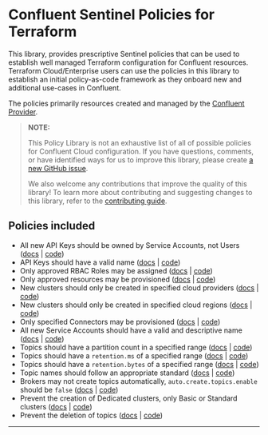 # Confluent Sentinel Policies for Terraform

This library, provides prescriptive Sentinel policies that can be used to
establish well managed Terraform configuration for Confluent resources.
Terraform Cloud/Enterprise users can use the policies in this library to
establish an initial policy-as-code framework as they onboard new and
additional use-cases in Confluent.

The policies primarily resources created and managed by the [Confluent Provider](https://registry.terraform.io/providers/confluentinc/confluent/latest).

> **NOTE:**
>
> This Policy Library is not an exhaustive list of all of possible policies for
> Confluent Cloud configuration.  If you have questions, comments, or have
> identified ways for us to improve this library, please create [a new GitHub
> issue](https://github.com/confluentinc/policy-library-confluent-terraform/issues/new/choose).
>
> We also welcome any contributions that improve the quality of this library!
> To learn more about contributing and suggesting changes to this library,
> refer to the [contributing
> guide](https://github.com/confluentinc/policy-library-confluent-terraform/blob/master/CONTRIBUTING.md).

## Policies included

- All new API Keys should be owned by Service Accounts, not Users ([docs](https://github.com/confluentinc/policy-library-confluent-terraform/blob/master/docs/policies/allow_apikey_owned_by_service_account.md) | [code](https://github.com/confluentinc/policy-library-confluent-terraform/blob/master/policies/allow_apikey_owned_by_service_account/allow_apikey_owned_by_service_account.sentinel))
- API Keys should have a valid name ([docs](https://github.com/confluentinc/policy-library-confluent-terraform/blob/master/docs/policies/allow_apikey_valid_name.md) | [code](https://github.com/confluentinc/policy-library-confluent-terraform/blob/master/policies/allow_apikey_valid_name/allow_apikey_valid_name.sentinel))
- Only approved RBAC Roles may be assigned ([docs](https://github.com/confluentinc/policy-library-confluent-terraform/blob/master/docs/policies/allow_approved_rbac.md) | [code](https://github.com/confluentinc/policy-library-confluent-terraform/blob/master/policies/allow_approved_rbac/allow_approved_rbac.sentinel))
- Only approved resources may be provisioned ([docs](https://github.com/confluentinc/policy-library-confluent-terraform/blob/master/docs/policies/allow_approved_resources.md) | [code](https://github.com/confluentinc/policy-library-confluent-terraform/blob/master/policies/allow_approved_resources/allow_approved_resources.sentinel))
- New clusters should only be created in specified cloud providers ([docs](https://github.com/confluentinc/policy-library-confluent-terraform/blob/master/docs/policies/allow_clusters_in_approved_clouds.md) | [code](https://github.com/confluentinc/policy-library-confluent-terraform/blob/master/policies/allow_clusters_in_approved_clouds/allow_clusters_in_approved_clouds.sentinel))
- New clusters should only be created in specified cloud regions ([docs](https://github.com/confluentinc/policy-library-confluent-terraform/blob/master/docs/policies/allow_clusters_in_approved_regions.md) | [code](https://github.com/confluentinc/policy-library-confluent-terraform/blob/master/policies/allow_clusters_in_approved_regions/allow_clusters_in_approved_regions.sentinel))
- Only specified Connectors may be provisioned ([docs](https://github.com/confluentinc/policy-library-confluent-terraform/blob/master/docs/policies/allow_connectors_approved.md) | [code](https://github.com/confluentinc/policy-library-confluent-terraform/blob/master/policies/allow_connectors_approved/allow_connectors_approved.sentinel))
- All new Service Accounts should have a valid and descriptive name ([docs](https://github.com/confluentinc/policy-library-confluent-terraform/blob/master/docs/policies/allow_service_account_valid_name.md) | [code](https://github.com/confluentinc/policy-library-confluent-terraform/blob/master/policies/allow_service_account_valid_name/allow_service_account_valid_name.sentinel))
- Topics should have a partition count in a specified range ([docs](https://github.com/confluentinc/policy-library-confluent-terraform/blob/master/docs/policies/allow_topic_custom_partition_count.md) | [code](https://github.com/confluentinc/policy-library-confluent-terraform/blob/master/policies/allow_topic_custom_partition_count/allow_topic_custom_partition_count.sentinel))
- Topics should have a `retention.ms` of a specified range ([docs](https://github.com/confluentinc/policy-library-confluent-terraform/blob/master/docs/policies/allow_topic_custom_retention_period.md) | [code](https://github.com/confluentinc/policy-library-confluent-terraform/blob/master/policies/allow_topic_custom_retention_period/allow_topic_custom_retention_period.sentinel))
- Topics should have a `retention.bytes` of a specified range ([docs](https://github.com/confluentinc/policy-library-confluent-terraform/blob/master/docs/policies/allow_topic_custom_retention_size.md) | [code](https://github.com/confluentinc/policy-library-confluent-terraform/blob/master/policies/allow_topic_custom_retention_size/allow_topic_custom_retention_size.sentinel))
- Topic names should follow an appropriate standard ([docs](https://github.com/confluentinc/policy-library-confluent-terraform/blob/master/docs/policies/allow_topic_valid_name.md) | [code](https://github.com/confluentinc/policy-library-confluent-terraform/blob/master/policies/allow_topic_valid_name/allow_topic_valid_name.sentinel))
- Brokers may not create topics automatically, `auto.create.topics.enable` should be `false` ([docs](https://github.com/confluentinc/policy-library-confluent-terraform/blob/master/docs/policies/deny_auto_create_topics.md) | [code](https://github.com/confluentinc/policy-library-confluent-terraform/blob/master/policies/deny_auto_create_topics/deny_auto_create_topics.sentinel))
- Prevent the creation of Dedicated clusters, only Basic or Standard clusters ([docs](https://github.com/confluentinc/policy-library-confluent-terraform/blob/master/docs/policies/deny_dedicated_cluster_creation.md) | [code](https://github.com/confluentinc/policy-library-confluent-terraform/blob/master/policies/deny_dedicated_cluster_creation/deny_dedicated_cluster_creation.sentinel))
- Prevent the deletion of topics ([docs](https://github.com/confluentinc/policy-library-confluent-terraform/blob/master/docs/policies/deny_topic_deletion.md) | [code](https://github.com/confluentinc/policy-library-confluent-terraform/blob/master/policies/deny_topic_deletion/deny_topic_deletion.sentinel))

---
